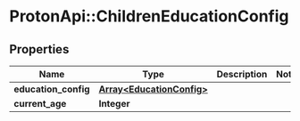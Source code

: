 # ProtonApi::ChildrenEducationConfig

## Properties
Name | Type | Description | Notes
------------ | ------------- | ------------- | -------------
**education_config** | [**Array&lt;EducationConfig&gt;**](EducationConfig.md) |  | 
**current_age** | **Integer** |  | 


